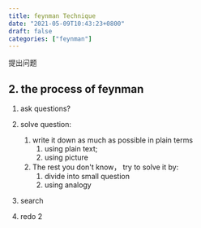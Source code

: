 ```yaml
---
title: feynman Technique
date: "2021-05-09T10:43:23+0800"
draft: false
categories: ["feynman"]
---
```



提出问题







## 2. the process of feynman

1. ask questions?
2. solve question:
   1. write it down as much as possible in plain terms 
        1. using plain text;
        2. using picture
   2. The rest you don't know， try to solve it by:
        1. divide into small question
        2. using analogy

3. search 
4. redo  2









